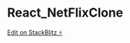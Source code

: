 # React_NetFlixClone

[Edit on StackBlitz ⚡️](https://stackblitz.com/edit/stackblitz-starters-twgu8v)